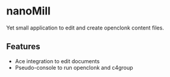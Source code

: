 # nanoMill

Yet small application to edit and create openclonk content files.

## Features
- Ace integration to edit documents
- Pseudo-console to run openclonk and c4group
